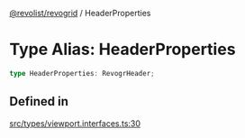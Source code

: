 [@revolist/revogrid](README.md) / HeaderProperties

# Type Alias: HeaderProperties

```ts
type HeaderProperties: RevogrHeader;
```

## Defined in

[src/types/viewport.interfaces.ts:30](https://github.com/revolist/revogrid/blob/477507f867ff98f395e0119897545945e222b246/src/types/viewport.interfaces.ts#L30)
